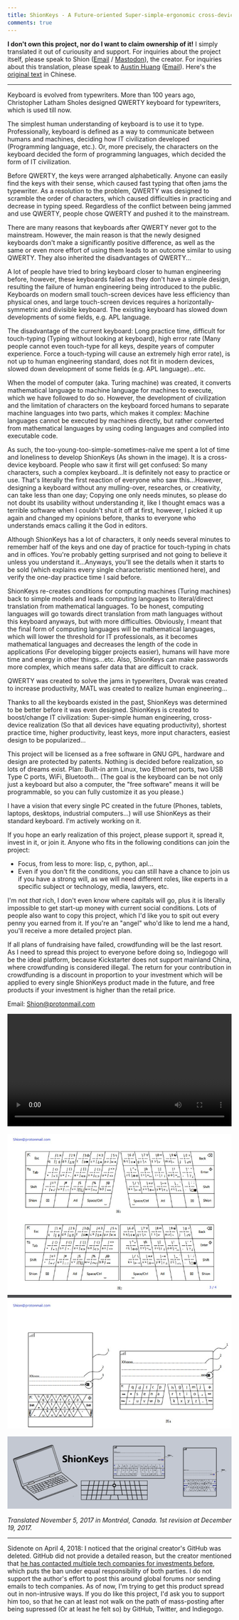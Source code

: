 ```yaml
---
title: ShionKeys - A Future-oriented Super-simple-ergonomic cross-device keyboard
comments: true
---
```


<title>ShionKeys - A Future-oriented Super-simple-ergonomic cross-device keyboard</title>

**I don't own this project, nor do I want to claim ownership of it!** I simply translated it out of curiousity and support. For inquiries about the project itself, please speak to Shion ([Email](mailto:shion@protonmail.com) / [Mastodon](https://mastodon.social/@ShionKeys)), the creator. For inquiries about this translation, please speak to [Austin Huang](https://austinhuang.me) ([Email](mailto:im@austinhuang.me)). Here's the [original text](https://github.com/austinhuang0131/ShionKeys/blob/3e706d8c632d24aeedca89228d9b29f67a366371/README.org) in Chinese.

---

Keyboard is evolved from typewriters. More than 100 years ago, Christopher Latham Sholes designed QWERTY keyboard for typewriters, which is used till now.

The simplest human understanding of keyboard is to use it to type. Professionally, keyboard is defined as a way to communicate between humans and machines, deciding how IT civilization developed (Programming language, etc.). Or, more precisely, the characters on the keyboard decided the form of programming languages, which decided the form of IT civilization.

Before QWERTY, the keys were arranged alphabetically. Anyone can easily find the keys with their sense, which caused fast typing that often jams the typewriter. As a resolution to the problem, QWERTY was designed to scramble the order of characters, which caused difficulties in practicing and decrease in typing speed. Regardless of the conflict between being jammed and use QWERTY, people chose QWERTY and pushed it to the mainstream.

There are many reasons that keyboards after QWERTY never got to the mainstream. However, the main reason is that the newly designed keyboards don't make a significantly positive difference, as well as the same or even more effort of using them leads to an outcome similar to using QWERTY. They also inherited the disadvantages of QWERTY...

A lot of people have tried to bring keyboard closer to human engineering before, however, these keyboards failed as they don't have a simple design, resulting the failure of human engineering being introduced to the public. Keyboards on modern small touch-screen devices have less efficiency than physical ones, and large touch-screen devices requires a horizontally-symmetric and divisible keyboard. The existing keyboard has slowed down developments of some fields, e.g. APL language.

The disadvantage of the current keyboard: Long practice time, difficult for touch-typing (Typing without looking at keyboard), high error rate (Many people cannot even touch-type for all keys, despite years of computer experience. Force a touch-typing will cause an extremely high error rate), is not up to human engineering standard, does not fit in modern devices, slowed down development of some fields (e.g. APL language)...etc.

When the model of computer (aka. Turing machine) was created, it converts mathematical language to machine language for machines to execute, which we have followed to do so. However, the development of civilization and the limitation of characters on the keyboard forced humans to separate machine languages into two parts, which makes it complex: Machine languages cannot be executed by machines directly, but rather converted from mathematical languages by using coding languages and complied into executable code.

As such, the too-young-too-simple-sometimes-naïve me spent a lot of time and loneliness to develop ShionKeys (As shown in the image). It is a cross-device keyboard. People who saw it first will get confused: So many characters, such a complex keyboard...It is definitely not easy to practice or use. That's literally the first reaction of everyone who saw this...However, designing a keyboard without any mulling-over, researches, or creativity, can take less than one day; Copying one only needs minutes, so please do not doubt its usability without understanding it, like I thought emacs was a terrible software when I couldn't shut it off at first, however, I picked it up again and changed my opinions before, thanks to everyone who understands emacs calling it the God in editors.

Although ShionKeys has a lot of characters, it only needs several minutes to remember half of the keys and one day of practice for touch-typing in chats and in offices. You're probably getting surprised and not going to believe it unless you understand it...Anyways, you'll see the details when it starts to be sold (which explains every single characteristic mentioned here), and verify the one-day practice time I said before.

ShionKeys re-creates conditions for computing machines (Turing machines) back to simple models and leads computing languages to literal/direct translation from mathematical languages. To be honest, computing languages will go towards direct translation from math languages without this keyboard anyways, but with more difficulties. Obviously, I meant that the final form of computing languages will be mathematical languages, which will lower the threshold for IT professionals, as it becomes mathematical languages and decreases the length of the code in applications (For developing bigger projects easier), humans will have more time and energy in other things...etc. Also, ShionKeys can make passwords more complex, which means safer data that are difficult to crack.

QWERTY was created to solve the jams in typewriters, Dvorak was created to increase productivity, MATL was created to realize human engineering...

Thanks to all the keyboards existed in the past, ShionKeys was determined to be better before it was even designed. ShionKeys is created to boost/change IT civilization: Super-simple human engineering, cross-device realization (So that all devices have equating productivity), shortest practice time, higher productivity, least keys, more input characters, easiest design to be popularized...

This project will be licensed as a free software in GNU GPL, hardware and design are protected by patents. Nothing is decided before realization, so lots of dreams exist. Plan: Built-in arm Linux, two Ethernet ports, two USB Type C ports, WiFi, Bluetooth... (The goal is the keyboard can be not only just a keyboard but also a computer, the "free software" means it will be programmable, so you can fully customize it as you please.)

I have a vision that every single PC created in the future (Phones, tablets, laptops, desktops, industrial computers...) will use ShionKeys as their standard keyboard. I'm actively working on it.

If you hope an early realization of this project, please support it, spread it, invest in it, or join it. Anyone who fits in the following conditions can join the project:

- Focus, from less to more: lisp, c, python, apl...
- Even if you don't fit the conditions, you can still have a chance to join us if you have a strong will, as we will need different roles, like experts in a specific subject or technology, media, lawyers, etc.

I'm not *that* rich, I don't even know where capitals will go, plus it is literally impossible to get start-up money with current social conditions. Lots of people also want to copy this project, which I'd like you to spit out every penny you earned from it. If you're an "angel" who'd like to lend me a hand, you'll receive a more detailed project plan.

If all plans of fundraising have failed, crowdfunding will be the last resort. As I need to spread this project to everyone before doing so, Indiegogo will be the ideal platform, because Kickstarter does not support mainland China, where crowdfunding is considered illegal. The return for your contribution in crowdfunding is a discount in proportion to your investment which will be applied to every single ShionKeys product made in the future, and free products if your investment is higher than the retail price.

Email: [Shion@protonmail.com](mailto:shion@protonmail.com)

<video width="100%" controls>
  <source src="https://files.mastodon.social/media_attachments/files/002/585/328/original/c64a254d185c5fe9.mp4" type="video/mp4">
Your browser does not support the video tag.
</video>

![](./assets/shionkeys.jpg)

![](./assets/ShionKeys_1.png)

*Translated November 5, 2017 in Montréal, Canada. 1st revision at December 19, 2017.*

---

Sidenote on April 4, 2018: I noticed that the original creator's GitHub was deleted. GitHub did not provide a detailed reason, but the creator mentioned that [he has contacted multiple tech companies for investments before](https://forums.freebsd.org/threads/the-final-form-of-the-keyboard-shionkeys.63143/page-2#post-382596), which puts the ban under equal responsibility of both parties. I do not support the author's effort to post this around global forums nor sending emails to tech companies. As of now, I'm trying to get this product spread out in non-intrusive ways. If you do like this project, I'd ask you to support him too, so that he can at least not walk on the path of mass-posting after being supressed (Or at least he felt so) by GitHub, Twitter, and Indiegogo.
